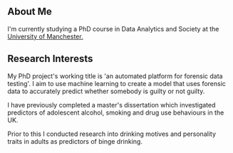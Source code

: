 ## About Me

I'm currently studying a PhD course in Data Analytics and Society at the [University of Manchester.](https://manchester.ac.uk) 

## Research Interests

My PhD project's working title is 'an automated platform for forensic data testing'. I aim to use machine learning to create a model that uses forensic data to accurately predict whether somebody is guilty or not guilty.

I have previously completed a master's dissertation which investigated predictors of adolescent alcohol, smoking and drug use behaviours in the UK. 

Prior to this I conducted research into drinking motives and personality traits in adults as predictors of binge drinking.
